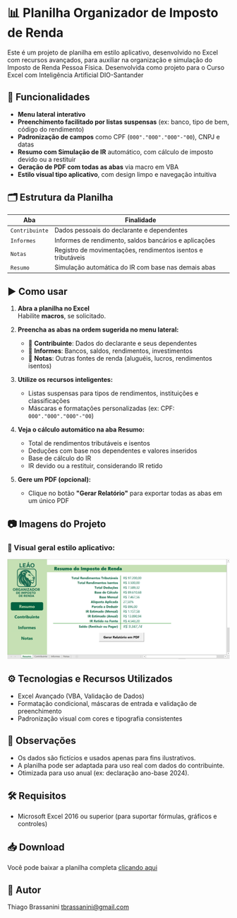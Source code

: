 # 📊 Planilha Organizador de Imposto de Renda

Este é um projeto de planilha em estilo aplicativo, desenvolvido no Excel com recursos avançados, para auxiliar na organização e simulação do Imposto de Renda Pessoa Física. Desenvolvida como projeto para o Curso Excel com Inteligência Artificial DIO-Santander

## 📌 Funcionalidades

- **Menu lateral interativo**
- **Preenchimento facilitado por listas suspensas** (ex: banco, tipo de bem, código do rendimento)
- **Padronização de campos** como CPF (`000"."000"."000"-"00`), CNPJ e datas
- **Resumo com Simulação de IR** automático, com cálculo de imposto devido ou a restituir
- **Geração de PDF com todas as abas** via macro em VBA
- **Estilo visual tipo aplicativo**, com design limpo e navegação intuitiva

## 🗂️ Estrutura da Planilha

| Aba            | Finalidade |
|----------------|------------|
| `Contribuinte` | Dados pessoais do declarante e dependentes |
| `Informes`     | Informes de rendimento, saldos bancários e aplicações |
| `Notas`        | Registro de movimentações, rendimentos isentos e tributáveis |
| `Resumo`       | Simulação automática do IR com base nas demais abas |

## ▶️ Como usar

1. **Abra a planilha no Excel**  
   Habilite **macros**, se solicitado.

2. **Preencha as abas na ordem sugerida no menu lateral:**
   - 🔹 **Contribuinte**: Dados do declarante e seus dependentes
   - 🔹 **Informes**: Bancos, saldos, rendimentos, investimentos
   - 🔹 **Notas**: Outras fontes de renda (aluguéis, lucros, rendimentos isentos)

3. **Utilize os recursos inteligentes:**
   - Listas suspensas para tipos de rendimentos, instituições e classificações
   - Máscaras e formatações personalizadas (ex: CPF: `000"."000"."000"-"00`)

4. **Veja o cálculo automático na aba Resumo:**
   - Total de rendimentos tributáveis e isentos
   - Deduções com base nos dependentes e valores inseridos
   - Base de cálculo do IR
   - IR devido ou a restituir, considerando IR retido

5. **Gere um PDF (opcional):**
   - Clique no botão **"Gerar Relatório"** para exportar todas as abas em um único PDF

## 📷 Imagens do Projeto

### 🎨 Visual geral estilo aplicativo:
![Menu lateral](image/PrintScreenProjeto.png)

## ⚙️ Tecnologias e Recursos Utilizados

- Excel Avançado (VBA, Validação de Dados)
- Formatação condicional, máscaras de entrada e validação de preenchimento
- Padronização visual com cores e tipografia consistentes

## 📝 Observações

- Os dados são fictícios e usados apenas para fins ilustrativos.
- A planilha pode ser adaptada para uso real com dados do contribuinte.
- Otimizada para uso anual (ex: declaração ano-base 2024).

## 🛠️ Requisitos

- Microsoft Excel 2016 ou superior (para suportar fórmulas, gráficos e controles)

## 📥 Download

Você pode baixar a planilha completa [clicando aqui](https://github.com/tbrssnn/planilha-organizador-ir/raw/main/files/Projeto-OrganizadorIR-Macro-VersaoFinal.xlsm)

## 🧠 Autor

Thiago Brassanini
tbrassanini@gmail.com

